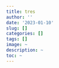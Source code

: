 ```yaml
---
title: tres
author: ''
date: '2023-01-10'
slug: []
categories: []
tags: []
image: ~
description: ~
toc: ~
---
```

